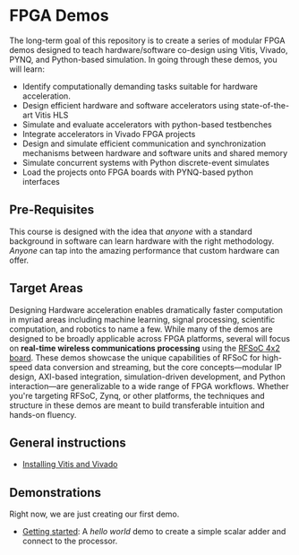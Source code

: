 # FPGA Demos

The long-term goal of this repository is to create a series of modular FPGA demos designed to teach hardware/software co-design using Vitis, Vivado, PYNQ, and Python-based simulation.  In going through these demos, you will learn:

* Identify computationally demanding tasks suitable for hardware acceleration.
* Design efficient hardware and software accelerators using state-of-the-art Vitis HLS 
* Simulate and evaluate accelerators with python-based testbenches
* Integrate accelerators in Vivado FPGA projects
* Design and simulate efficient communication and synchronization mechanisms between hardware and software units and shared memory
* Simulate concurrent systems with Python discrete-event simulates 
* Load the projects onto FPGA boards with PYNQ-based python interfaces

## Pre-Requisites

This course is designed with the idea that *anyone* with a standard background in software can learn hardware with the right methodology.  *Anyone* can tap into the amazing performance that custom hardware can offer.

## Target Areas
Designing Hardware acceleration enables dramatically faster computation in myriad areas including machine learning, signal processing, scientific computation, and robotics to name a few.
While many of the demos are designed to be broadly applicable across FPGA platforms, several will focus on **real-time wireless communications processing** using the [RFSoC 4x2 board](https://www.amd.com/en/corporate/university-program/aup-boards/rfsoc4x2.html). These demos showcase the unique capabilities of RFSoC for high-speed data conversion and streaming, but the core concepts—modular IP design, AXI-based integration, simulation-driven development, and Python interaction—are generalizable to a wide range of FPGA workflows. Whether you're targeting RFSoC, Zynq, or other platforms, the techniques and structure in these demos are meant to build transferable intuition and hands-on fluency.

## General instructions

* [Installing Vitis and Vivado](./installation.md)

## Demonstrations

Right now, we are just creating our first demo.

* [Getting started](./scalar_adder):  A *hello world* demo to create a simple scalar adder and connect to the processor.

